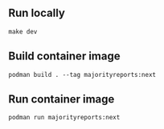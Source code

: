 ## Run locally

```
make dev
```

## Build container image

```
podman build . --tag majorityreports:next
```

## Run container image

```
podman run majorityreports:next
```
